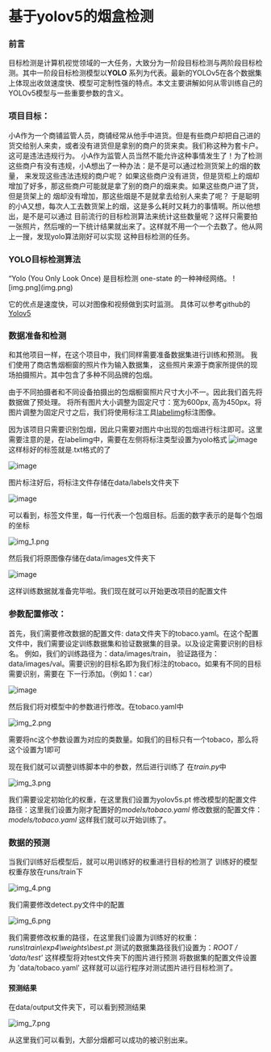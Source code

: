 <h1>基于yolov5的烟盒检测</h1>
<h3>前言</h3>
目标检测是计算机视觉领域的一大任务，大致分为一阶段目标检测与两阶段目标检测。其中一阶段目标检测模型以<b>YOLO</b>
系列为代表。最新的YOLOv5在各个数据集上体现出收敛速度快、模型可定制性强的特点。本文主要讲解如何从零训练自己的YOLOv5模型与一些重要参数的含义。
 
<h3>项目目标：</h3>
小A作为一个商铺监管人员，商铺经常从他手中进货。但是有些商户却把自己进的货交给别人来卖，或者没有进货但是拿别的商户的货来卖。我们称这种为套卡户。
这可是违法违规行为。 小A作为监管人员当然不能允许这种事情发生了！为了检测这些商户有没有违规，小A想出了一种办法：是不是可以通过检测货架上的烟的数量，
来发现这些违法违规的商户呢？ 如果这些商户没有进货，但是货柜上的烟却增加了好多，那这些商户可能就是拿了别的商户的烟来卖。如果这些商户进了货，但是货架上的
烟却没有增加，那这些烟是不是就拿去给别人来卖了呢？ 于是聪明的小A又想，每次人工去数货架上的烟，这是多么耗时又耗力的事情啊。所以他想出，是不是可以通过
目前流行的目标检测算法来统计这些数量呢？这样只需要拍一张照片，然后嗖的一下统计结果就出来了。这样就不用一个一个去数了。他从网上一搜，发现yolo算法刚好可以实现
这种目标检测的任务。



<h3>YOLO目标检测算法</h3>
“Yolo (You Only Look Once) 是目标检测 one-state 的一种神经网络。
![img.png](img.png)

它的优点是速度快，可以对图像和视频做到实时监测。
具体可以参考github的<a href = "https://github.com/ultralytics/yolov5">Yolov5</a>


<h3>数据准备和检测</h3>
和其他项目一样，在这个项目中，我们同样需要准备数据集进行训练和预测。 我们使用了商店售烟橱窗的照片作为输入数据集，
这些照片来源于商家所提供的现场拍摄照片。其中包含了多种不同品牌的包烟。

由于不同拍摄者和不同设备拍摄出的包烟橱窗照片尺寸大小不一。因此我们首先将数据做了预处理。
将所有图片大小调整为固定尺寸：宽为600px, 高为450px。将图片调整为固定尺寸之后，我们将使用标注工具<a href = "https://github.com/heartexlabs/labelImg">labelimg</a>标注图像。

因为该项目只需要识别包烟，因此只需要对图片中出现的包烟进行标注即可。这里需要注意的是，在labelimg中，需要在左侧将标注类型设置为yolo格式
![image](https://user-images.githubusercontent.com/30151896/201564435-2831eea4-2d6e-42dd-9085-f5ef7049bd03.png) 这样标好的标签就是.txt格式的了


![image](https://user-images.githubusercontent.com/30151896/201564443-456a9aba-53dd-40dd-816a-4d4c20e24a30.png)

图片标注好后，将标注文件存储在data/labels文件夹下

![image](https://user-images.githubusercontent.com/30151896/201564466-1d06f51b-7e53-4069-9ba4-0379ea7e12cf.png)


可以看到，标签文件里，每一行代表一个包烟目标。后面的数字表示的是每个包烟的坐标

![img_1.png](img_1.png)



然后我们将原图像存储在data/images文件夹下

![image](https://user-images.githubusercontent.com/30151896/201564477-73fcbaf5-742d-48a0-acfe-4ac3d248a747.png)

这样训练数据就准备完毕啦。我们现在就可以开始更改项目的配置文件


<h3>参数配置修改：</h3>
首先，我们需要修改数据的配置文件: data文件夹下的tobaco.yaml。在这个配置文件中，我们需要设定训练数据集和验证数据集的目录。以及设定需要识别的目标名。
例如，我们的训练路径为：data/images/train， 验证路径为：data/images/val。需要识别的目标名即为我们标注的tobaco。如果有不同的目标需要识别，需要在
下一行添加。（例如 1：car）

![image](https://user-images.githubusercontent.com/30151896/201565309-2b3b015b-49b0-4588-aa4b-f98725eb706c.png)


 
然后我们将对模型中的参数进行修改。在tobaco.yaml中

![img_2.png](img_2.png)

需要将nc这个参数设置为对应的类数量。如我们的目标只有一个tobaco，那么将这个设置为1即可

现在我们就可以调整训练脚本中的参数，然后进行训练了
在<i>train.py</i>中

![img_3.png](img_3.png)

我们需要设定初始化的权重，在这里我们设置为yolov5s.pt
修改模型的配置文件路径：这里我们设置为刚才配置好的<i>models/tobaco.yaml</i>
修改数据的配置文件：<i>models/tobaco.yaml</i>
这样我们就可以开始训练了。



<h3>数据的预测</h3>
当我们训练好后模型后，就可以用训练好的权重进行目标的检测了
训练好的模型权重存放在runs/train下

![img_4.png](img_4.png)

我们需要修改detect.py文件中的配置

![img_6.png](img_6.png)

我们需要修改权重的路径，在这里我们设置为训练好的权重：<i>runs\train\exp4\weights\best.pt</i>
测试的数据集路径我们设置为：<i>ROOT / 'data/test'</i> 这样模型将对test文件夹下的图片进行预测
将数据集的配置文件设置为 'data/tobaco.yaml'
这样就可以运行程序对测试图片进行目标检测了。


<h4>预测结果</h4>
在data/output文件夹下，可以看到预测结果

![img_7.png](img_7.png)

从这里我们可以看到，大部分烟都可以成功的被识别出来。

